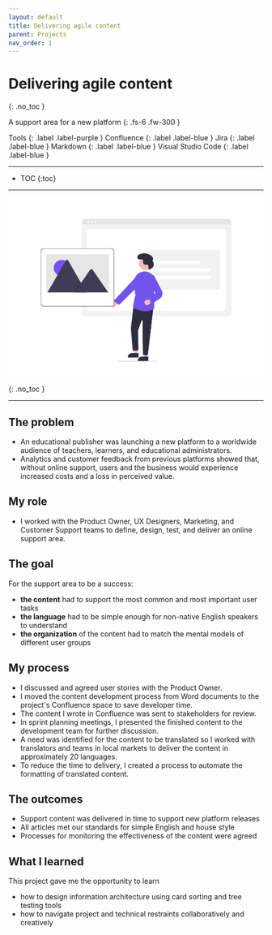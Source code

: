 ```yaml
---
layout: default
title: Delivering agile content
parent: Projects
nav_order: 1
---
```


# Delivering agile content
{: .no_toc }

A support area for a new platform
{: .fs-6 .fw-300 }

Tools
{: .label .label-purple }
Confluence
{: .label .label-blue }
Jira
{: .label .label-blue }
Markdown
{: .label .label-blue }
Visual Studio Code
{: .label .label-blue }

---

- TOC
{:toc}

---

![](/assets/images/undraw_cms.png)
{: .no_toc }

---

## The problem
- An educational publisher was launching a new platform to a worldwide audience of teachers, learners, and educational administrators. 
- Analytics and customer feedback from  previous platforms showed that, without online support, users and the business would experience increased costs and a loss in perceived value.

## My role
- I worked with the Product Owner, UX Designers, Marketing, and Customer Support teams to define, design, test, and deliver an online support area.

## The goal
For the support area to be a success: 
- **the content** had to support the most common and most important user tasks
- **the language** had to be simple enough for non-native English speakers to understand
- **the organization** of the content had to match the mental models of different user groups

## My process
- I discussed and agreed user stories with the Product Owner.
- I moved the content development process from Word documents to the project's Confluence space to save developer time.
- The content I wrote in Confluence was sent to stakeholders for review.
- In sprint planning meetings, I presented the finished content to the development team for further discussion.
- A need was identified for the content to be translated so I worked with translators and teams in local markets to deliver the content in approximately 20 languages. 
- To reduce the time to delivery, I created a process to automate the formatting of translated content. 

## The outcomes
- Support content was delivered in time to support new platform releases 
- All articles met our standards for simple English and house style
- Processes for monitoring the effectiveness of the content were agreed  


## What I learned
This project gave me the opportunity to learn 
- how to design information architecture using card sorting and tree testing tools
- how to navigate project and technical restraints collaboratively and creatively